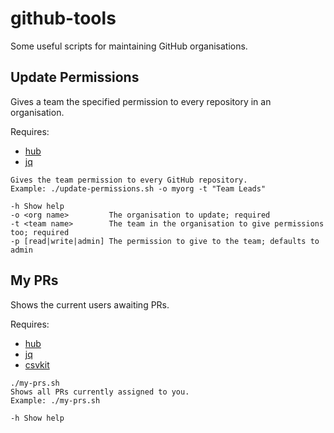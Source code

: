github-tools
============

Some useful scripts for maintaining GitHub organisations.

Update Permissions
------------------
Gives a team the specified permission to every repository in an organisation. 

Requires:

* [hub](https://hub.github.com)
* [jq](https://stedolan.github.io/jq/)

```
Gives the team permission to every GitHub repository.
Example: ./update-permissions.sh -o myorg -t "Team Leads"
 
-h Show help
-o <org name>         The organisation to update; required
-t <team name>        The team in the organisation to give permissions too; required
-p [read|write|admin] The permission to give to the team; defaults to admin
```

My PRs
------
Shows the current users awaiting PRs.

Requires:

* [hub](https://hub.github.com)
* [jq](https://stedolan.github.io/jq/)
* [csvkit](https://github.com/wireservice/csvkit)

```
./my-prs.sh
Shows all PRs currently assigned to you.
Example: ./my-prs.sh
 
-h Show help
```
